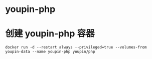 youpin-php
====

# 创建 youpin-php 容器
    docker run -d --restart always --privileged=true --volumes-from youpin-data --name youpin-php youpin/php
